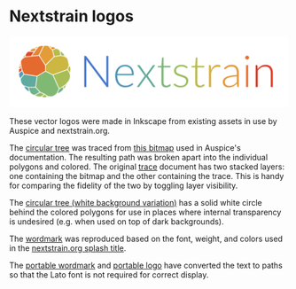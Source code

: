 # Nextstrain logos

![Nextstrain](logo.svg)

These vector logos were made in Inkscape from existing assets in use by Auspice and nextstrain.org.

The [circular tree](circular-tree.svg) was traced from [this bitmap](https://github.com/nextstrain/auspice/blob/71efbae68510b3c04c354a58339fe54d12f6c84c/docs/img/nextstrain.png) used in Auspice's documentation.
The resulting path was broken apart into the individual polygons and colored.
The original [trace](trace.svg) document has two stacked layers: one containing the bitmap and the other containing the trace.
This is handy for comparing the fidelity of the two by toggling layer visibility.

The [circular tree (white background variation)](circular-tree-white-background.svg) has a solid white circle behind the colored polygons for use in places where internal transparency is undesired (e.g. when used on top of dark backgrounds).

The [wordmark](wordmark.svg) was reproduced based on the font, weight, and colors used in the [nextstrain.org splash title](https://github.com/nextstrain/nextstrain.org/blob/1ecd072d2f8661d8cb82e252f43ffba3ac260b2d/static-site/src/components/splash/title.jsx).

The [portable wordmark](wordmark-portable.svg) and [portable logo](logo-portable.svg) have converted the text to paths so that the Lato font is not required for correct display.
